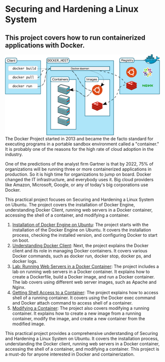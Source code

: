 # Securing and Hardening a Linux System
## This project covers how to run containerized applications with Docker.
![Untitled](docs/assets/overview.png)
The Docker Project started in 2013 and became the de facto standard for executing programs in a portable sandbox environment called a "container." It is probably one of the reasons for the high rate of cloud adoption in the industry.

One of the predictions of the analyst firm Gartner is that by 2022, 75% of organizations will be running three or more containerized applications in production. So it is high time for organizations to jump on board. Docker changed the IT infrastructure, and everybody uses it. Big cloud providers like Amazon, Microsoft, Google, or any of today's big corporations use Docker.

This practical project focuses on Securing and Hardening a Linux System on Ubuntu. The project covers the installation of Docker Engine, understanding Docker Client, running web servers in a Docker container, accessing the shell of a container, and modifying a container.

1. [Installation of Docker Engine on Ubuntu](docs/1-installing-docker-engine-on-ubuntu.md): The project starts with the installation of the Docker Engine on Ubuntu. It covers the installation process, checking the installed version, and configuring Docker to start on boot.
2. [Understanding Docker Client](docs/2-the-docker-client.md): Next, the project explains the Docker client and its role in managing Docker containers. It covers various Docker commands, such as docker run, docker stop, docker ps, and docker logs.
3. [Lab: Running Web Servers in a Docker Container](docs/3-lab-running-webservers-in-a-docker-container.md): The project includes a lab on running web servers in a Docker container. It explains how to create a Dockerfile, build a Docker image, and run a Docker container. The lab covers using different web server images, such as Apache and Nginx.
4. [Getting Shell Access to a Container](docs/4-getting-shell-access-to-a-container.md): The project explains how to access shell of a running container. It covers using the Docker exec command and Docker attach command to access shell of a container.
5. [Modifying a Container](docs/5-modifying-a-container.md): The project also covers modifying a running container. It explains how to create a new image from a running container, modify the image, and create a new container from the modified image.

This practical project provides a comprehensive understanding of Securing and Hardening a Linux System on Ubuntu. It covers the installation process, understanding the Docker client, running web servers in a Docker container, accessing the shell of a container, and modifying a container. This project is a must-do for anyone interested in Docker and containerization.
